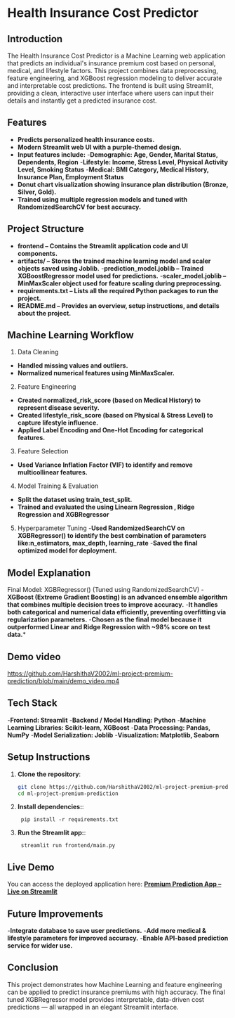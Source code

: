 # Health Insurance Cost Predictor

## Introduction

The Health Insurance Cost Predictor is a Machine Learning web application that predicts an individual's insurance premium cost based on personal, medical, and lifestyle factors.
This project combines data preprocessing, feature engineering, and XGBoost regression modeling to deliver accurate and interpretable cost predictions.
The frontend is built using Streamlit, providing a clean, interactive user interface where users can input their details and instantly get a predicted insurance cost.

## Features 
- **Predicts personalized health insurance costs.**
- **Modern Streamlit web UI with a purple-themed design.**
- **Input features include:**
     -**Demographic: Age, Gender, Marital Status, Dependents, Region**
     -**Lifestyle: Income, Stress Level, Physical Activity Level, Smoking Status**
     -**Medical: BMI Category, Medical History, Insurance Plan, Employment Status**
-  **Donut chart visualization showing insurance plan distribution (Bronze, Silver, Gold).**
-  **Trained using multiple regression models and tuned with RandomizedSearchCV for best accuracy.**


## Project Structure
- **frontend – Contains the Streamlit application code and UI components.**
- **artifacts/ – Stores the trained machine learning model and scaler objects saved using Joblib.**
   -**prediction_model.joblib – Trained XGBoostRegressor model used for predictions.**
   -**scaler_model.joblib – MinMaxScaler object used for feature scaling during preprocessing.**
-   **requirements.txt – Lists all the required Python packages to run the project.**
-   **README.md – Provides an overview, setup instructions, and details about the project.**

## Machine Learning Workflow
1. Data Cleaning
- **Handled missing values and outliers.**
- **Normalized numerical features using MinMaxScaler.**
2. Feature Engineering
- **Created normalized_risk_score (based on Medical History) to represent disease severity.**
- **Created lifestyle_risk_score (based on Physical & Stress Level) to capture lifestyle influence.**
- **Applied Label Encoding and One-Hot Encoding for categorical features.**
3. Feature Selection
- **Used Variance Inflation Factor (VIF) to identify and remove multicollinear features.**
4. Model Training & Evaluation
- **Split the dataset using train_test_split.**
- **Trained and evaluated the using Linearn Regression , Ridge Regression and XGBRegressor**
5. Hyperparameter Tuning
-**Used RandomizedSearchCV on XGBRegressor() to identify the best combination of parameters like:n_estimators, max_depth, learning_rate**
-**Saved the final optimized model  for deployment.**

## Model Explanation
Final Model: XGBRegressor() (Tuned using RandomizedSearchCV)
-**XGBoost (Extreme Gradient Boosting) is an advanced ensemble algorithm that combines multiple decision trees to improve accuracy.**
-**It handles both categorical and numerical data efficiently, preventing overfitting via regularization parameters.**
-**Chosen as the final model because it outperformed Linear and Ridge Regression with ~98% score on test data.***




## Demo video
https://github.com/HarshithaV2002/ml-project-premium-prediction/blob/main/demo_video.mp4


## Tech Stack
-**Frontend: Streamlit**
-**Backend / Model Handling: Python**
-**Machine Learning Libraries: Scikit-learn, XGBoost**
-**Data Processing: Pandas, NumPy**
-**Model Serialization: Joblib**
-**Visualization: Matplotlib, Seaborn**



## Setup Instructions

1. **Clone the repository**:
   ```bash
   git clone https://github.com/HarshithaV2002/ml-project-premium-prediction.git
   cd ml-project-premium-prediction
   ```

1. **Install dependencies:**:   
   ```commandline
    pip install -r requirements.txt
   ```
1. **Run the Streamlit app:**:   
   ```commandline
    streamlit run frontend/main.py

   ```


## Live Demo
You can access the deployed application here:
[**Premium Prediction App – Live on Streamlit**](https://ml-project-healthcare-insurance-premium-prediction.streamlit.app/)


## Future Improvements

-**Integrate database to save user predictions.**
-**Add more medical & lifestyle parameters for improved accuracy.**
-**Enable API-based prediction service for wider use.**


## Conclusion
This project demonstrates how Machine Learning and feature engineering can be applied to predict insurance premiums with high accuracy.
The final tuned XGBRegressor model provides interpretable, data-driven cost predictions — all wrapped in an elegant Streamlit interface.
